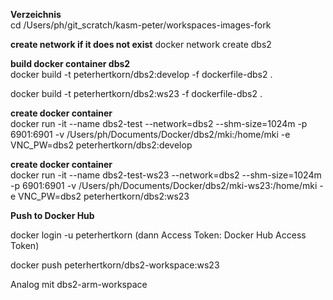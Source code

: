 **Verzeichnis**  
cd /Users/ph/git_scratch/kasm-peter/workspaces-images-fork

**create network if it does not exist**
docker network create dbs2

**build docker container dbs2**  
docker build -t peterhertkorn/dbs2:develop -f dockerfile-dbs2 .

docker build -t peterhertkorn/dbs2:ws23 -f dockerfile-dbs2 .



**create docker container**  
docker run -it --name dbs2-test --network=dbs2 --shm-size=1024m -p 6901:6901 -v /Users/ph/Documents/Docker/dbs2/mki:/home/mki -e VNC_PW=dbs2 peterhertkorn/dbs2:develop



**create docker container**  
docker run -it --name dbs2-test-ws23 --network=dbs2 --shm-size=1024m -p 6901:6901 -v /Users/ph/Documents/Docker/dbs2/mki-ws23:/home/mki -e VNC_PW=dbs2 peterhertkorn/dbs2:ws23



**Push to Docker Hub**

docker login -u peterhertkorn (dann Access Token: Docker Hub Access Token)

docker push peterhertkorn/dbs2-workspace:ws23





Analog mit dbs2-arm-workspace

